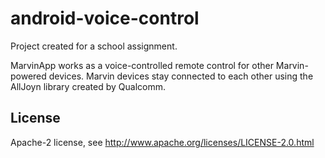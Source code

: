 android-voice-control
=====================

Project created for a school assignment. 

MarvinApp works as a voice-controlled remote control for other Marvin-powered devices. Marvin devices stay connected to each other using the AllJoyn library created by Qualcomm.

License
-------

Apache-2 license, see http://www.apache.org/licenses/LICENSE-2.0.html

